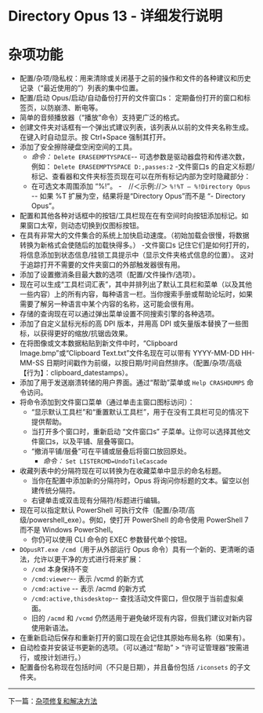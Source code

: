 # Directory Opus 13 - 详细发行说明

# 杂项功能

- 配置/杂项/隐私权：用来清除或关闭基于之前的操作和文件的各种建议和历史记录（“最近使用的”）列表的集中位置。
- 配置/启动 Opus/启动/自动备份打开的文件窗口s： 定期备份打开的窗口和标签页，以防崩溃、断电等。
- 简单的音频播放器（“播放”命令）支持更广泛的格式。
- 创建文件夹对话框有一个弹出式建议列表，该列表从以前的文件夹名称生成。在键入时自动显示。按 Ctrl+Space 强制其打开。
- 添加了安全擦除硬盘空闲空间的工具。
  - *命令：* `Delete ERASEEMPTYSPACE`-- 可选参数是驱动器盘符和传递次数，例如： `Delete ERASEEMPTYSPACE D:,passes:2`
-文件窗口s 的自定义标题/标记、查看器和文件夹标签页现在可以在所有标记内部为空时隐藏部分：
  - 在可选文本周围添加 “%!”。
  -　//＜示例://＞ `%!%T – %!Directory Opus` -- 如果 %T 扩展为空，结果将是“Directory Opus”而不是 “- Directory Opus”。
- 配置和其他各种对话框中的按钮/工具栏现在在有空间时向按钮添加标记。如果窗口太窄，则动态切换到仅图标按钮。
- 在具有非常大的文件集合的系统上加快启动速度。（初始加载会很慢，将数据转换为新格式会使随后的加载快得多。）
-文件窗口s 记住它们是如何打开的，将信息添加到状态信息/挂锁工具提示中（显示文件夹格式信息的位置）。 这对于追踪打开不需要的文件夹窗口的外部触发器很有用。
- 添加了设置撤消条目最大数的选项（配置/文件操作/选项）。
- 现在可以生成“工具栏词汇表”，其中并排列出了默认工具栏和菜单（以及其他一些内容）上的所有内容，每种语言一栏。当你搜索手册或帮助论坛时，如果需要了解另一种语言中某个内容的名称，这可能会很有用。
- 存储的查询现在可以通过弹出菜单设置不同搜索引擎的各种选项。
- 添加了自定义鼠标光标的高 DPI 版本，并用高 DPI 或矢量版本替换了一些图标，以获得更好的缩放/抗锯齿效果。
- 在将图像或文本数据粘贴到新文件中时，“Clipboard Image.bmp”或“Clipboard Text.txt”文件名现在可以带有 YYYY-MM-DD HH-MM-SS 日期时间戳作为前缀，以按日期/时间自然排序。（配置/杂项/高级【行为】：clipboard_datestamps）。
- 添加了用于发送崩溃转储的用户界面。通过“帮助”菜单或 `Help CRASHDUMPS` 命令访问。
- 将命令添加到文件窗口菜单（通过单击主窗口图标访问）：
  - “显示默认工具栏”和“重置默认工具栏”，用于在没有工具栏可见的情况下提供帮助。
  - 当打开多个窗口时，重新启动 “文件窗口s” 子菜单。让你可以选择其他文件窗口s，以及平铺、层叠等窗口。
  - “撤消平铺/层叠”可在平铺或层叠后将窗口放回原处。
    - *命令：* `Set LISTERCMD=UndoTileCascade`
- 收藏列表中的分隔符现在可以转换为在收藏菜单中显示的命名标题。
  - 当你在配置中添加新的分隔符时，Opus 将询问你标题的文本。留空以创建传统分隔符。
  - 右键单击或双击现有分隔符/标题进行编辑。
- 现在可以指定默认 PowerShell 可执行文件（配置/杂项/高级/powershell_exe）。例如，使打开 PowerShell 的命令使用 PowerShell 7 而不是 Windows PowerShell。
  - 你仍可以使用 CLI 命令的 EXEC 参数替代单个按钮。
- `DOpusRT.exe /cmd`（用于从外部运行 Opus 命令）具有一个新的、更清晰的语法，允许以更干净的方式进行将来扩展：
  - `/cmd` 本身保持不变
  - `/cmd:viewer`-- 表示 /vcmd 的新方式
  - `/cmd:active` -- 表示 /acmd 的新方式
  - `/cmd:active,thisdesktop`-- 查找活动文件窗口，但仅限于当前虚拟桌面。
  - 旧的 `/acmd` 和 `/vcmd` 仍然适用于避免破坏现有内容，但我们建议对新内容使用新语法。
- 在重新启动后保存和重新打开的窗口现在会记住其原始布局名称（如果有）。
- 自动检查并安装证书更新的选项。（可以通过“帮助” > “许可证管理器”按需进行，或按计划进行。）
- 配置备份名称现在包括时间（不只是日期），并且备份包括 `/iconsets` 的子文件夹。

------------------------------------------------------------------------

下一篇：[杂项修复和解决方法](/Manual/release_history/opus13_detailed/misc_fixes.zh.md)